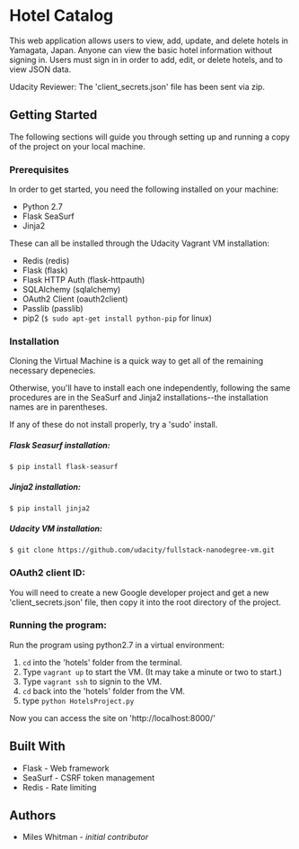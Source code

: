 # Hotel Catalog

This web application allows users to view, add, update, and delete hotels in Yamagata, Japan. Anyone can view the basic hotel information without signing in. Users must sign in in order to add, edit, or delete hotels, and to view JSON data.

Udacity Reviewer: The 'client_secrets.json' file has been sent via zip.


## Getting Started

The following sections will guide you through setting up and running a copy of the project on your local machine.


### Prerequisites

In order to get started, you need the following installed on your machine:
- Python 2.7
- Flask SeaSurf
- Jinja2

These can all be installed through the Udacity Vagrant VM installation:
- Redis (redis)
- Flask (flask)
- Flask HTTP Auth (flask-httpauth)
- SQLAlchemy (sqlalchemy)
- OAuth2 Client (oauth2client)
- Passlib (passlib)
- pip2 (`$ sudo apt-get install python-pip` for linux)


### Installation

Cloning the Virtual Machine is a quick way to get all of the remaining necessary depenecies.

Otherwise, you'll have to install each one independently, following the same procedures are in the SeaSurf and Jinja2 installations--the installation names are in parentheses.

If any of these do not install properly, try a 'sudo' install.


##### Flask Seasurf installation:

`$ pip install flask-seasurf`


##### Jinja2 installation:

`$ pip install jinja2`


##### Udacity VM installation:

`$ git clone https://github.com/udacity/fullstack-nanodegree-vm.git`


### OAuth2 client ID:

You will need to create a new Google developer project and get a new 'client_secrets.json' file, then copy it into the root directory of the project.


### Running the program:

Run the program using python2.7 in a virtual environment:
1. `cd` into the 'hotels' folder from the terminal.
2. Type `vagrant up` to start the VM. (It may take a minute or two to start.)
3. Type `vagrant ssh` to signin to the VM.
4. `cd` back into the 'hotels' folder from the VM.
5. type `python HotelsProject.py`

Now you can access the site on 'http://localhost:8000/'


## Built With

- Flask - Web framework
- SeaSurf - CSRF token management
- Redis - Rate limiting


## Authors

- Miles Whitman - *initial contributor*
